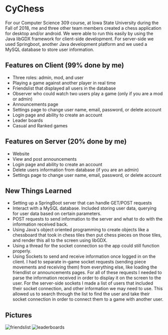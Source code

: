 # CyChess
For our Computer Science 309 course, at Iowa State University during the Fall of 2018, me and three other team members created a chess application for desktop and/or android. We were able to run this easily by using the Java libGDX framework for client-side development. For server-side we used Springboot, another Java development platform and we used a MySQL database to store user information.

## Features on Client (99% done by me)
- Three roles: admin, mod, and user
- Playing a game against another player in real time
- Friendslist that displayed all users in the database
- Observer who could watch two users play a game (only if you are a mod or admin)
- Announcements page
- Settings page to change user name, email, password, or delete account
- Login page and ability to create an account
- Leader boards
- Casual and Ranked games

## Features on Server (20% done by me)
- Website
- View and post announcements
- Login page and ability to create an account
- Delete users information from database (if you are an admin)
- Settings page to change user name, email, password, or delete account

## New Things Learned
- Setting up a SpringBoot server that can handle GET/POST requests
- Interact with a MySQL database. Included storing user data, querying for user data based on certain parameters.
- POST requests to send information to the server and what to do with the information received back.
- Using Java's object oriented programming to create objects like a chessboard that took in chess tiles then put chess pieces on those tiles, and render this all to the screen using libGDX.
- Using a thread for the socket connection so the app could still function properly.
- Using Sockets to send and receive information once logged in on the client. I had to separate in-game socket requests (sending piece movements and receiving them) from everything else, like loading the friendlist or announcements pages. For all of these requests I needed to parse the information received in order to display it on the screen to the user. For the server-side sockets I made a list of users that included their socket connection, and other information we may need to use. This allowed us to search through the list to find the user and take their socket connection in order to connect them to a game with another user.

## Pictures
![friendslist](https://user-images.githubusercontent.com/28559051/39897088-6793bf9a-5476-11e8-972f-da7bc878a628.png)
![leaderboards](https://user-images.githubusercontent.com/28559051/39897089-67a7cdb4-5476-11e8-9613-bfc038809770.png)
